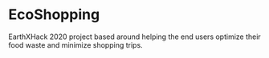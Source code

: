 # EcoShopping
EarthXHack 2020 project based around helping the end users optimize their food waste and minimize shopping trips.
